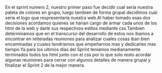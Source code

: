 En el sprint numero 2, nuestro primer paso fue decidir cual seria nuestra paleta de colores en grupo, luego tambien de forma grupal decidimos cual seria el logo que respresentaria nuestra web.Al haber tomado esas dos decisiones acordamos quienes se harian cargo de armar cada unos de los html de la web y darle sus respectivos estilos mediante css.Tambien determinamos que en el transcurso del desarrollo de estos nos ibamos a encontrar en reiteradas reuniones para analizar cuales cosas iban bien encaminadas y cuales tendriamos que empeñarnos mas y dedicarles mas tiempo.Ya para los ultimos dias del Sprint teniamos medianamente terminados todos los html junto con el css por lo que solo resto acordar algunas reuniones para cerrar con algunos detalles de manera grupal y finalizar el Sprint 2 de la mejor manera.